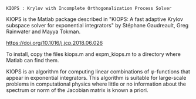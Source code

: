 ~~~~~~~~~~~~~~~~~~~~~~~~~~~~~~~~~~~~~~~~~~~~~~~~~~~~~~~~~~~~~~~~~~~~~~
KIOPS : Krylov with Incomplete Orthogonalization Process Solver
~~~~~~~~~~~~~~~~~~~~~~~~~~~~~~~~~~~~~~~~~~~~~~~~~~~~~~~~~~~~~~~~~~~~~~

KIOPS is the Matlab package described in "KIOPS: A fast adaptive Krylov
subspace solver for exponential integrators" by Stéphane Gaudreault, Greg
Rainwater and Mayya Tokman.

https://doi.org/10.1016/j.jcp.2018.06.026

To install, copy the files kiops.m and expm_kiops.m
to a directory where Matlab can find them.

KIOPS is an algorithm for computing linear combinations of φ-functions that
appear in exponential integrators. This algorithm is suitable for large-scale
problems in computational physics where little or no information about the
spectrum or norm of the Jacobian matrix is known a priori. 